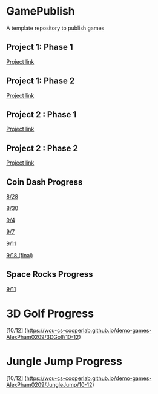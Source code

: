 # GamePublish
A template repository to publish games

## Project 1: Phase 1
[Project link](https://wcu-cs-cooperlab.github.io/demo-games-AlexPham0209/CoinDash/9-21)

## Project 1: Phase 2
[Project link](https://wcu-cs-cooperlab.github.io/demo-games-AlexPham0209/Project1)

## Project 2 : Phase 1
[Project link](https://wcu-cs-cooperlab.github.io/demo-games-AlexPham0209/SpaceRocks/9-29)

## Project 2 : Phase 2
[Project link](https://wcu-cs-cooperlab.github.io/demo-games-AlexPham0209/Project2)

## Coin Dash Progress
[8/28](https://wcu-cs-cooperlab.github.io/demo-games-AlexPham0209/CoinDash/8-28)

[8/30](https://wcu-cs-cooperlab.github.io/demo-games-AlexPham0209/CoinDash/8-30)

[9/4](https://wcu-cs-cooperlab.github.io/demo-games-AlexPham0209/CoinDash/9-4)

[9/7](https://wcu-cs-cooperlab.github.io/demo-games-AlexPham0209/CoinDash/9-7)

[9/11](https://wcu-cs-cooperlab.github.io/demo-games-AlexPham0209/CoinDash/9-11)

[9/18 (final)](https://wcu-cs-cooperlab.github.io/demo-games-AlexPham0209/CoinDash/9-11)

## Space Rocks Progress
[9/11](https://wcu-cs-cooperlab.github.io/demo-games-AlexPham0209/SpaceRocks/9-11)

# 3D Golf Progress
[10/12] (https://wcu-cs-cooperlab.github.io/demo-games-AlexPham0209/3DGolf/10-12)

# Jungle Jump Progress
[10/12] (https://wcu-cs-cooperlab.github.io/demo-games-AlexPham0209/JungleJump/10-12)